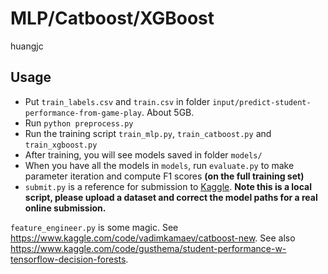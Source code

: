 # MLP/Catboost/XGBoost

huangjc

## Usage
- Put `train_labels.csv` and `train.csv` in folder `input/predict-student-performance-from-game-play`. About 5GB.
- Run `python preprocess.py`
- Run the training script `train_mlp.py`, `train_catboost.py` and `train_xgboost.py`
- After training, you will see models saved in folder `models/`
- When you have all the models in `models`, run `evaluate.py` to make parameter iteration and compute F1 scores **(on the full training set)**
- `submit.py` is a reference for submission to [Kaggle](https://www.kaggle.com/competitions/predict-student-performance-from-game-play). **Note this is a local script, please upload a dataset and correct the model paths for a real online submission.**

`feature_engineer.py` is some magic.
See https://www.kaggle.com/code/vadimkamaev/catboost-new.
See also https://www.kaggle.com/code/gusthema/student-performance-w-tensorflow-decision-forests.